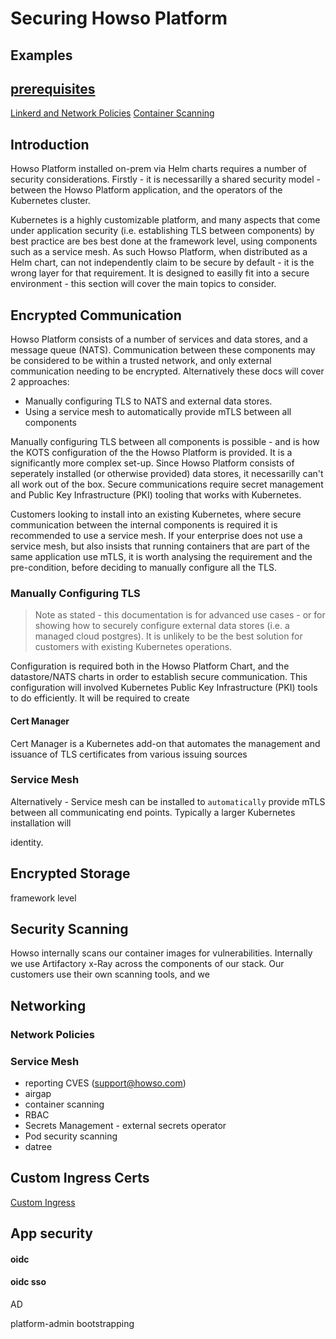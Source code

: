 # Securing Howso Platform 

## Examples
[prerequisites](../prereqs/README.md)
---
[Linkerd and Network Policies](linkerd/README.md)
[Container Scanning](container-scanning/README.md)


## Introduction

Howso Platform installed on-prem via Helm charts requires a number of security considerations.  Firstly - it is necessarilly a shared security model - between the Howso Platform application, and the operators of the Kubernetes cluster.

Kubernetes is a highly customizable platform, and many aspects that come under application security (i.e. establishing TLS between components) by best practice are bes best done at the framework level, using components such as a service mesh.  As such Howso Platform, when distributed as a Helm chart, can not independently claim to be secure by default - it is the wrong layer for that requirement.  It is designed to easilly fit into a secure environment - this section will cover the main topics to consider.


## Encrypted Communication 

Howso Platform consists of a number of services and data stores, and a message queue (NATS).  Communication between these components may be considered to be within a trusted network, and only external communication needing to be encrypted.  Alternatively these docs will cover 2 approaches:

- Manually configuring TLS to NATS and external data stores.
- Using a service mesh to automatically provide mTLS between all components 

Manually configuring TLS between all components is possible - and is how the KOTS configuration of the the Howso Platform is provided.  It is a significantly more complex set-up.  Since Howso Platform consists of seperately installed (or otherwise provided) data stores, it necessarilly can't all work out of the box. Secure communications require secret management and Public Key Infrastructure (PKI) tooling that works with Kubernetes.

Customers looking to install into an existing Kubernetes, where secure communication between the internal components is required it is recommended to use a service mesh. If your enterprise does not use a service mesh, but also insists that running containers that are part of the same application use mTLS, it is worth analysing the requirement and the pre-condition, before deciding to manually configure all the TLS. 



### Manually Configuring TLS

> Note as stated - this documentation is for advanced use cases - or for showing how to securely configure external data stores (i.e. a managed cloud postgres).  It is unlikely to be the best solution for customers with existing Kubernetes operations.

Configuration is required both in the Howso Platform Chart, and the datastore/NATS charts in order to establish secure communication.  This configuration will involved Kubernetes Public Key Infrastructure (PKI) tools to do efficiently.  It will be required to create  


#### Cert Manager

Cert Manager is a Kubernetes add-on that automates the management and issuance of TLS certificates from various issuing sources





### Service Mesh
Alternatively - Service mesh can be installed to `automatically` provide mTLS between all communicating end points.  Typically a larger Kubernetes installation will 



identity.


## Encrypted Storage
framework level 

## Security Scanning
Howso internally scans our container images for vulnerabilities.  Internally we use Artifactory x-Ray across the components of our stack.  Our customers use their own scanning tools, and we  




## Networking

### Network Policies

### Service Mesh 

- reporting CVES (support@howso.com)
- airgap
- container scanning
- RBAC
- Secrets Management - external secrets operator
- Pod security scanning 
- datree
## Custom Ingress Certs
[Custom Ingress](custom-ingress/README.md)


## App security 

#### oidc

#### oidc sso
AD

platform-admin bootstrapping